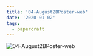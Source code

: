 ```yaml
---
title: '04-August2BPoster-web'
date: '2020-01-02'
tags:
  - papercraft
---
```


![04-August2BPoster-web](/images/matisse_website_images/04-August2BPoster-web.jpg)
